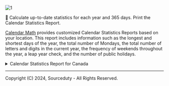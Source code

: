![1](https://github.com/sourceduty/Calendar_Math/assets/123030236/2640f1a2-c525-4a9e-8616-0db9f322f40e)

📅 Calculate up-to-date statistics for each year and 365 days. Print the Calendar Statistics Report.

[Calendar Math](https://chat.openai.com/g/g-Tw6MtFNwI-calendar-math) provides customized Calendar Statistics Reports based on your location. This report includes information such as the longest and shortest days of the year, the total number of Mondays, the total number of letters and digits in the current year, the frequency of weekends throughout the year, a leap year check, and the number of public holidays.

<details><summary>Calendar Statistics Report for Canada</summary>

 ```
Result

{'Longest Day of the Year': 'June 21',
 'Shortest Day of the Year': 'December 21',
 'Total Number of Mondays': 53,
 'Total Number of Letters and Digits in the Year': 4,
 'Frequency of Weekends in the Year': 104,
 'Leap Year': True,
 'Number of Public Holidays': 9}

 ```

</details>

***

Copyright (C) 2024, Sourceduty - All Rights Reserved.
